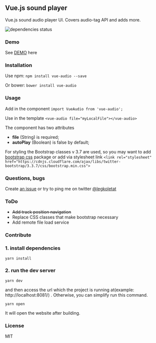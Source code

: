 ## Vue.js sound player

Vue.js sound audio player UI. Covers audio-tag API and adds more.

![dependencies status](https://david-dm.org/shershen08/vuejs-sound-player/status.svg)

### Demo

See [DEMO](https://shershen08.github.io/vue-plugins-demo-static/index.html#/sound) here

### Installation

Use npm: ```npm install vue-audio --save```

Or bower: ```bower install vue-audio```

### Usage

Add in the component ```import VueAudio from 'vue-audio';```

Use in the template ```<vue-audio file="myLocalFile"></vue-audio>```

The component has two attributes

 - **file** (String) is required;
 - **autoPlay** (Boolean) is false by default;


 For styling the Bootstrap classes v 3.7 are used, so you may want to add [bootstrap css](https://www.npmjs.com/package/bootstrap-css) package or add via stylesheet link ```<link rel="stylesheet" href="https://cdnjs.cloudflare.com/ajax/libs/twitter-bootstrap/3.3.7/css/bootstrap.min.css">```

### Questions, bugs

Create [an issue](https://github.com/shershen08/vuejs-sound-player/issues) or try to ping me on twitter [@legkoletat](https://twitter.com/legkoletat)

### ToDo

 - <s>Add track position navigation</s>
 - Replace CSS classes that make bootstrap necessary
 - Add remote file load service

### Contribute

### 1. install dependencies

```
yarn install
```

### 2. run the dev server

```
yarn dev
```

and then access the url which the project is running at(example: http://localhost:8081/) . Otherwise, you can simplify run this command.

```
yarn open
```

It will open the website after building.

### License

MIT
